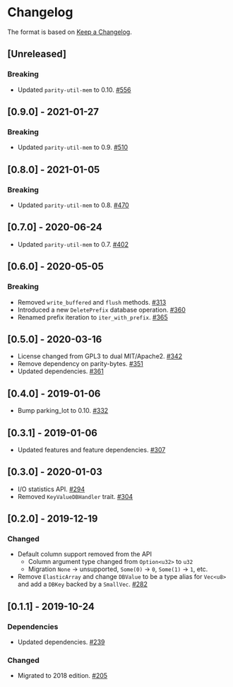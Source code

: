 # Changelog

The format is based on [Keep a Changelog].

[Keep a Changelog]: http://keepachangelog.com/en/1.0.0/

## [Unreleased]

### Breaking
- Updated `parity-util-mem` to 0.10. [#556](https://github.com/paritytech/parity-common/pull/556)

## [0.9.0] - 2021-01-27
### Breaking
- Updated `parity-util-mem` to 0.9. [#510](https://github.com/paritytech/parity-common/pull/510)

## [0.8.0] - 2021-01-05
### Breaking
- Updated `parity-util-mem` to 0.8. [#470](https://github.com/paritytech/parity-common/pull/470)

## [0.7.0] - 2020-06-24
- Updated `parity-util-mem` to 0.7. [#402](https://github.com/paritytech/parity-common/pull/402)

## [0.6.0] - 2020-05-05
### Breaking
- Removed `write_buffered` and `flush` methods. [#313](https://github.com/paritytech/parity-common/pull/313)
- Introduced a new `DeletePrefix` database operation. [#360](https://github.com/paritytech/parity-common/pull/360)
- Renamed prefix iteration to `iter_with_prefix`. [#365](https://github.com/paritytech/parity-common/pull/365)

## [0.5.0] - 2020-03-16
- License changed from GPL3 to dual MIT/Apache2. [#342](https://github.com/paritytech/parity-common/pull/342)
- Remove dependency on parity-bytes. [#351](https://github.com/paritytech/parity-common/pull/351)
- Updated dependencies. [#361](https://github.com/paritytech/parity-common/pull/361)

## [0.4.0] - 2019-01-06
- Bump parking_lot to 0.10. [#332](https://github.com/paritytech/parity-common/pull/332)

## [0.3.1] - 2019-01-06
- Updated features and feature dependencies. [#307](https://github.com/paritytech/parity-common/pull/307)

## [0.3.0] - 2020-01-03
- I/O statistics API. [#294](https://github.com/paritytech/parity-common/pull/294)
- Removed `KeyValueDBHandler` trait. [#304](https://github.com/paritytech/parity-common/pull/304)

## [0.2.0] - 2019-12-19
### Changed
- Default column support removed from the API
  - Column argument type changed from `Option<u32>` to `u32`
  - Migration `None` -> unsupported, `Some(0)` -> `0`, `Some(1)` -> `1`, etc.
- Remove `ElasticArray` and change `DBValue` to be a type alias for `Vec<u8>` and add a `DBKey` backed by a `SmallVec`.  [#282](https://github.com/paritytech/parity-common/pull/282)

## [0.1.1] - 2019-10-24
### Dependencies
- Updated dependencies. [#239](https://github.com/paritytech/parity-common/pull/239)
### Changed
- Migrated to 2018 edition. [#205](https://github.com/paritytech/parity-common/pull/205)
